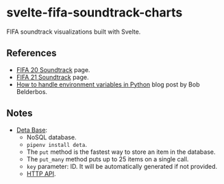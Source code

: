 # svelte-fifa-soundtrack-charts

FIFA soundtrack visualizations built with Svelte.

## References

- [FIFA 20 Soundtrack](https://www.ea.com/news/fifa-20-soundtrack-volta-football?isLocalized=true) page.
- [FIFA 21 Soundtrack](https://www.ea.com/en-gb/games/fifa/fifa-21/soundtrack) page.
- [How to handle environment variables in Python](https://pybit.es/articles/how-to-handle-environment-variables-in-python/) blog post by Bob Belderbos.

## Notes

- [Deta Base](https://docs.deta.sh/docs/base/about):
  - NoSQL database.
  - `pipenv install deta`.
  - The `put` method is the fastest way to store an item in the database.
  - The `put_many` method puts up to 25 items on a single call.
  - `key` parameter: ID. It will be automatically generated if not provided.
  - [HTTP API](https://docs.deta.sh/docs/base/http).
